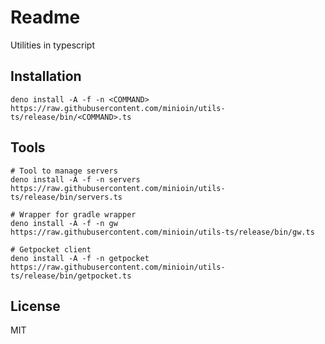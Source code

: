 # Readme

Utilities in typescript

## Installation

```
deno install -A -f -n <COMMAND> https://raw.githubusercontent.com/minioin/utils-ts/release/bin/<COMMAND>.ts
```

## Tools

```
# Tool to manage servers
deno install -A -f -n servers https://raw.githubusercontent.com/minioin/utils-ts/release/bin/servers.ts

# Wrapper for gradle wrapper
deno install -A -f -n gw https://raw.githubusercontent.com/minioin/utils-ts/release/bin/gw.ts

# Getpocket client
deno install -A -f -n getpocket https://raw.githubusercontent.com/minioin/utils-ts/release/bin/getpocket.ts
```

## License

MIT
